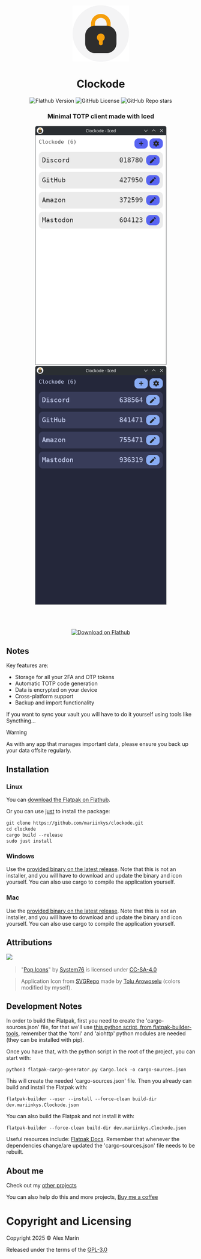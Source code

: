 <div align="center">
  <br>
  <img src="./resources/icons/hicolor/scalable/apps/icon.svg" width="150" />
  <h1>Clockode</h1>

  ![Flathub Version](https://img.shields.io/flathub/v/dev.mariinkys.Clockode)
  ![GitHub License](https://img.shields.io/github/license/mariinkys/clockode)
  ![GitHub Repo stars](https://img.shields.io/github/stars/mariinkys/clockode)


  <h3>Minimal TOTP client made with Iced</h3>

  <img width="350" alt="Main Page Light Mode" src="./screenshots/main-light.png"/>
  <img width="350" alt="Main Page Dark Mode" src="./screenshots/main-dark.png"/>

  <br><br>

  <a href="https://flathub.org/apps/dev.mariinkys.Clockode">
    <img width='240' alt='Download on Flathub' src='https://flathub.org/api/badge?locale=en'/>
  </a>
</div>

## Notes

Key features are:

- Storage for all your 2FA and OTP tokens
- Automatic TOTP code generation
- Data is encrypted on your device
- Cross-platform support
- Backup and import functionality

If you want to sync your vault you will have to do it yourself using tools like Syncthing...

> [!WARNING]
> As with any app that manages important data, please ensure you back up your data offsite regularly.

## Installation
### Linux
You can [download the Flatpak on Flathub](https://flathub.org/apps/dev.mariinkys.Clockode).

Or you can use [just](https://github.com/casey/just) to install the package:
```
git clone https://github.com/mariinkys/clockode.git
cd clockode
cargo build --release
sudo just install
```
### Windows
Use the [provided binary on the latest release](https://github.com/mariinkys/clockode/releases). Note that this is not an installer, and you will have to download and update the binary and icon yourself. You can also use cargo to compile the application yourself.

### Mac
Use the [provided binary on the latest release](https://github.com/mariinkys/clockode/releases). Note that this is not an installer, and you will have to download and update the binary and icon yourself. You can also use cargo to compile the application yourself.

## Attributions

<a href="https://github.com/iced-rs/iced">
  <img src="https://gist.githubusercontent.com/hecrj/ad7ecd38f6e47ff3688a38c79fd108f0/raw/74384875ecbad02ae2a926425e9bcafd0695bade/color.svg" width="130px">
</a>

<p></p>

> "[Pop Icons](http://github.com/pop-os/icon-theme)" by [System76](http://system76.com/) is licensed under [CC-SA-4.0](http://creativecommons.org/licenses/by-sa/4.0/)

> Application Icon from [SVGRepo](https://www.svgrepo.com/svg/408420/lock-security-open) made by [Tolu Arowoselu](https://www.svgrepo.com/author/Tolu%20Arowoselu/) (colors modified by myself).

## Development Notes
In order to build the Flatpak, first you need to create the 'cargo-sources.json' file, for that we'll use [this python script, from flatpak-builder-tools](https://github.com/flatpak/flatpak-builder-tools/tree/master/cargo), remember that the 'toml' and 'aiohttp' python modules are needed (they can be installed with pip).

Once you have that, with the python script in the root of the project, you can start with:
```
python3 flatpak-cargo-generator.py Cargo.lock -o cargo-sources.json
```
This will create the needed 'cargo-sources.json' file. 
Then you already can build and install the Flatpak with:
```
flatpak-builder --user --install --force-clean build-dir dev.mariinkys.Clockode.json
```
You can also build the Flatpak and not install it with:
```
flatpak-builder --force-clean build-dir dev.mariinkys.Clockode.json
```
Useful resources include:
[Flatpak Docs](https://docs.flatpak.org/en/latest/first-build.html). Remember that whenever the dependencies change/are updated the 'cargo-sources.json' file needs to be rebuilt.

## About me

Check out my [other projects](https://github.com/mariinkys) 

You can also help do this and more projects, [Buy me a coffee](https://www.buymeacoffee.com/mariinkys)

# Copyright and Licensing

Copyright 2025 © Alex Marín

Released under the terms of the [GPL-3.0](https://github.com/mariinkys/clockode/blob/main/LICENSE)
